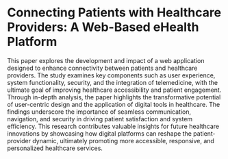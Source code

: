 # Connecting Patients with Healthcare Providers: A Web-Based eHealth Platform

This paper explores the development and impact of a web application designed to enhance connectivity between patients and healthcare providers. The study examines key components such as user experience, system functionality, security, and the integration of telemedicine, with the ultimate goal of improving healthcare accessibility and patient engagement. Through in-depth analysis, the paper highlights the transformative potential of user-centric design and the application of digital tools in healthcare. The findings underscore the importance of seamless communication, navigation, and security in driving patient satisfaction and system efficiency. This research contributes valuable insights for future healthcare innovations by showcasing how digital platforms can reshape the patient-provider dynamic, ultimately promoting more accessible, responsive, and personalized healthcare services.
